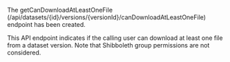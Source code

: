 The getCanDownloadAtLeastOneFile (/api/datasets/{id}/versions/{versionId}/canDownloadAtLeastOneFile) endpoint has been created.

This API endpoint indicates if the calling user can download at least one file from a dataset version. Note that Shibboleth group permissions are not considered.
